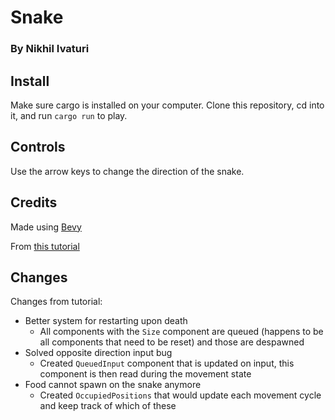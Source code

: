 # Snake
### By Nikhil Ivaturi

## Install

Make sure cargo is installed on your computer. Clone this repository, cd into it, and run `cargo run` to play.

## Controls

Use the arrow keys to change the direction of the snake.

## Credits

Made using [Bevy](https://bevyengine.org/)

From [this tutorial](https://mbuffett.com/posts/bevy-snake-tutorial/)

## Changes

Changes from tutorial:
* Better system for restarting upon death
    * All components with the `Size` component are queued (happens to be all components that need to be reset) and those are despawned
* Solved opposite direction input bug
    * Created `QueuedInput` component that is updated on input, this component is then read during the movement state
* Food cannot spawn on the snake anymore
    * Created `OccupiedPositions` that would update each movement cycle and keep track of which of these
